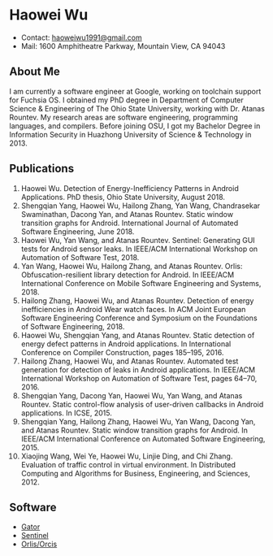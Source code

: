 # Haowei Wu

* Contact: haoweiwu1991@gmail.com
* Mail: 1600 Amphitheatre Parkway, Mountain View, CA 94043

## About Me

I am currently a software engineer at Google, working on toolchain support for Fuchsia OS. I obtained my PhD degree in Department of Computer Science & Engineering of The Ohio State University, working with Dr. Atanas Rountev. My research areas are software engineering, programming languages, and compilers. Before joining OSU, I got my Bachelor Degree in Information Security in Huazhong University of Science & Technology in 2013.

## Publications

1. Haowei Wu. Detection of Energy-Inefficiency Patterns in Android Applications. PhD thesis, Ohio State University, August 2018.
2. Shengqian Yang, Haowei Wu, Hailong Zhang, Yan Wang, Chandrasekar Swaminathan, Dacong Yan, and Atanas Rountev. Static window transition graphs for Android. International Journal of Automated Software Engineering, June 2018.
3. Haowei Wu, Yan Wang, and Atanas Rountev. Sentinel: Generating GUI tests for Android sensor leaks. In IEEE/ACM International Workshop on Automation of Software Test, 2018.
4. Yan Wang, Haowei Wu, Hailong Zhang, and Atanas Rountev. Orlis: Obfuscation-resilient library detection for Android. In IEEE/ACM International Conference on Mobile Software Engineering and Systems, 2018.
5. Hailong Zhang, Haowei Wu, and Atanas Rountev. Detection of energy inefficiencies in Android Wear watch faces. In ACM Joint European Software Engineering Conference and Symposium on the Foundations of Software Engineering, 2018.
6. Haowei Wu, Shengqian Yang, and Atanas Rountev. Static detection of energy defect patterns in Android applications. In International Conference on Compiler Construction, pages 185–195, 2016.
7. Hailong Zhang, Haowei Wu, and Atanas Rountev. Automated test generation for detection of leaks in Android applications. In IEEE/ACM International Workshop on Automation of Software Test, pages 64–70, 2016.
8. Shengqian Yang, Dacong Yan, Haowei Wu, Yan Wang, and Atanas Rountev. Static control-flow analysis of user-driven callbacks in Android applications. In ICSE, 2015.
9. Shengqian Yang, Hailong Zhang, Haowei Wu, Yan Wang, Dacong Yan, and Atanas Rountev. Static window transition graphs for Android. In IEEE/ACM International Conference on Automated Software Engineering, 2015.
10. Xiaojing Wang, Wei Ye, Haowei Wu, Linjie Ding, and Chi Zhang. Evaluation of traffic control in virtual environment. In Distributed Computing and Algorithms for Business, Engineering, and Sciences, 2012.

## Software

* [Gator](http://web.cse.ohio-state.edu/presto/software/gator/)
* [Sentinel](https://presto-osu.github.io/Sentinel/)
* [Orlis/Orcis](https://presto-osu.github.io/orlis-orcis/)
